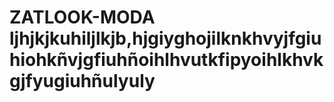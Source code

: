 # ZATLOOK-MODA ljhjkjkuhiljlkjb,hjgiyghojilknkhvyjfgiuhiohkñvjgfiuhñoihlhvutkfipyoihlkhvkgjfyugiuhñulyuly
